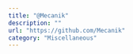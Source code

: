 ```yaml
---
title: "@Mecanik"
description: ""
url: "https://github.com/Mecanik"
category: "Miscellaneous"
---
```

